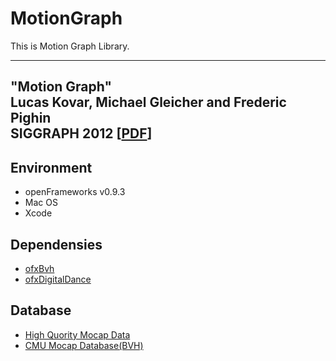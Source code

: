 # MotionGraph

This is Motion Graph Library.

---
"Motion Graph"  
Lucas Kovar, Michael Gleicher and Frederic Pighin  
SIGGRAPH 2012
[<a href="https://graphics.cs.wisc.edu/Papers/2002/KGP02/mograph.pdf">PDF</a>]
---

## Environment
+ openFrameworks v0.9.3
+ Mac OS
+ Xcode

## Dependensies
+ <a href="https://github.com/perfume-dev/example-openFrameworks">ofxBvh</a>
+ <a href="https://github.com/DigitalDanceGroup/ofxDigitalDance">ofxDigitalDance</a>

## Database
+ <a href="http://www.motioncapturedata.com/2009/04/male-bvh-mocap.html">High Quority Mocap Data</a>
+ <a href="https://sites.google.com/a/cgspeed.com/cgspeed/motion-capture/3dsmax-friendly-release-of-cmu-motion-database">CMU Mocap Database(BVH)</a>


